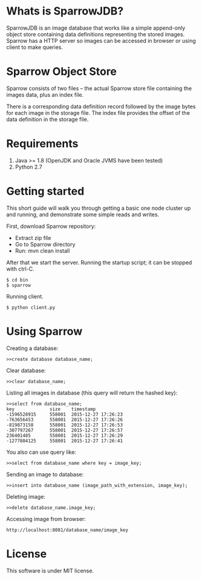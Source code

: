 ﻿Whats is SparrowJDB?
====================
SparrowJDB is an image database that works like a simple append-only object store containing data definitions representing the stored images. Sparrow has a HTTP server so images can be accessed in browser or using client to make queries.


Sparrow Object Store
====================
Sparrow consists of two files – the actual Sparrow store file containing the images data, plus an index file.

There is a corresponding data definition record followed by the image bytes for each image in the storage file. The index file provides the offset of the data definition in the storage file.


Requirements
====================
1. Java >= 1.8 (OpenJDK and Oracle JVMS have been tested)
2. Python 2.7

Getting started
====================
This short guide will walk you through getting a basic one node cluster up and running, and demonstrate some simple reads and writes.

First, download Sparrow repository:

* Extract zip file
* Go to Sparrow directory
* Run: mvn clean install

After that we start the server.  Running the startup script; it can be stopped with ctrl-C.

	$ cd bin
	$ sparrow

Running client.

	$ python client.py


Using Sparrow
====================
Creating a database:
	
	>>create database database_name;

Clear database:

	>>clear database_name;

Listing all images in database (this query will return the hashed key):

	>>select from database_name;
    key             size    timestamp
    -1596528915     558001  2015-12-27 17:26:23
    -763656453      558001  2015-12-27 17:26:26
    -819873158      558001  2015-12-27 17:26:53
    -307797267      558001  2015-12-27 17:26:57
    236401485       558001  2015-12-27 17:26:29
    -1277804125     558001  2015-12-27 17:26:41
    
You also can use query like:
	
	>>select from database_name where key = image_key;

	
Sending an image to database:

	>>insert into database_name (image_path_with_extension, image_key);

Deleting image:

	>>delete database_name.image_key;


Accessing image from browser:
	
	http://localhost:8081/database_name/image_key

License
====================
This software is under MIT license.
